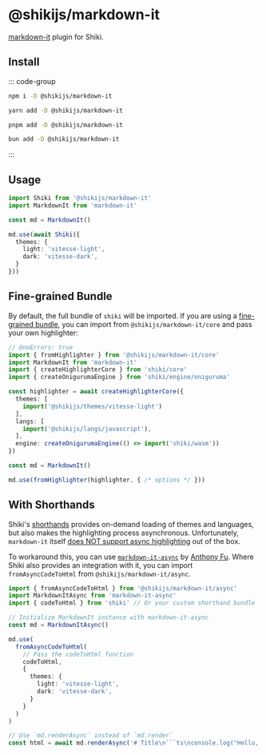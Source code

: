 # @shikijs/markdown-it

<Badges name="@shikijs/markdown-it" />

[markdown-it](https://markdown-it.github.io/) plugin for Shiki.

## Install

::: code-group

```sh [npm]
npm i -D @shikijs/markdown-it
```

```sh [yarn]
yarn add -D @shikijs/markdown-it
```

```sh [pnpm]
pnpm add -D @shikijs/markdown-it
```

```sh [bun]
bun add -D @shikijs/markdown-it
```

:::

## Usage

```ts twoslash
import Shiki from '@shikijs/markdown-it'
import MarkdownIt from 'markdown-it'

const md = MarkdownIt()

md.use(await Shiki({
  themes: {
    light: 'vitesse-light',
    dark: 'vitesse-dark',
  }
}))
```

## Fine-grained Bundle

By default, the full bundle of `shiki` will be imported. If you are using a [fine-grained bundle](/guide/bundles#fine-grained-bundle), you can import from `@shikijs/markdown-it/core` and pass your own highlighter:

```ts twoslash
// @noErrors: true
import { fromHighlighter } from '@shikijs/markdown-it/core'
import MarkdownIt from 'markdown-it'
import { createHighlighterCore } from 'shiki/core'
import { createOnigurumaEngine } from 'shiki/engine/oniguruma'

const highlighter = await createHighlighterCore({
  themes: [
    import('@shikijs/themes/vitesse-light')
  ],
  langs: [
    import('@shikijs/langs/javascript'),
  ],
  engine: createOnigurumaEngine(() => import('shiki/wasm'))
})

const md = MarkdownIt()

md.use(fromHighlighter(highlighter, { /* options */ }))
```

## With Shorthands

Shiki's [shorthands](/guide/shorthands) provides on-demand loading of themes and languages, but also makes the highlighting process asynchronous. Unfortunately, `markdown-it` itself [does NOT support async highlighting](https://github.com/markdown-it/markdown-it/blob/master/docs/development.md#i-need-async-rule-how-to-do-it) out of the box.

To workaround this, you can use [`markdown-it-async`](https://github.com/antfu/markdown-it-async) by [Anthony Fu](https://github.com/antfu). Where Shiki also provides an integration with it, you can import `fromAsyncCodeToHtml` from `@shikijs/markdown-it/async`.

````ts twoslash
import { fromAsyncCodeToHtml } from '@shikijs/markdown-it/async'
import MarkdownItAsync from 'markdown-it-async'
import { codeToHtml } from 'shiki' // Or your custom shorthand bundle

// Initialize MarkdownIt instance with markdown-it-async
const md = MarkdownItAsync()

md.use(
  fromAsyncCodeToHtml(
    // Pass the codeToHtml function
    codeToHtml,
    {
      themes: {
        light: 'vitesse-light',
        dark: 'vitesse-dark',
      }
    }
  )
)

// Use `md.renderAsync` instead of `md.render`
const html = await md.renderAsync('# Title\n```ts\nconsole.log("Hello, World!")\n```')
````
